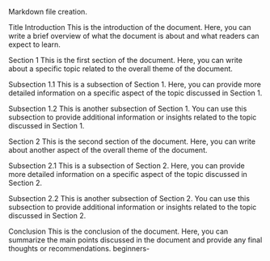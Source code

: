 Markdown file creation.

Title
Introduction
This is the introduction of the document. Here, you can write a brief overview of what the document is about and what readers can expect to learn.

Section 1
This is the first section of the document. Here, you can write about a specific topic related to the overall theme of the document.

Subsection 1.1
This is a subsection of Section 1. Here, you can provide more detailed information on a specific aspect of the topic discussed in Section 1.

Subsection 1.2
This is another subsection of Section 1. You can use this subsection to provide additional information or insights related to the topic discussed in Section 1.

Section 2
This is the second section of the document. Here, you can write about another aspect of the overall theme of the document.

Subsection 2.1
This is a subsection of Section 2. Here, you can provide more detailed information on a specific aspect of the topic discussed in Section 2.

Subsection 2.2
This is another subsection of Section 2. You can use this subsection to provide additional information or insights related to the topic discussed in Section 2.

Conclusion
This is the conclusion of the document. Here, you can summarize the main points discussed in the document and provide any final thoughts or recommendations. beginners-

